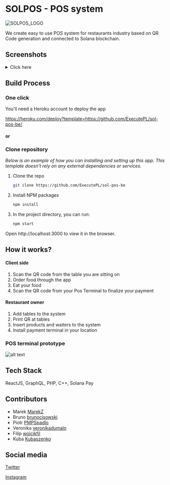 # SOLPOS - POS system
![SOLPOS_LOGO](https://user-images.githubusercontent.com/94838246/184983416-27982fe5-2c02-4c68-b6c6-d34e20b9464a.png)

We create easy to use POS system for 
restaurants industry based on QR Code 
generation and connected to Solana 
blockchain.

## Screenshots

<details>
  <summary>Click here</summary>
  
![Tables](https://user-images.githubusercontent.com/94838246/185071204-8d68041a-ef4d-4eb5-a933-83f6c2cf8d7f.png)
![Tables_1](https://user-images.githubusercontent.com/94838246/185071185-be490b77-888c-4281-9dd1-1c6f60053412.png)
![Products](https://user-images.githubusercontent.com/94838246/185071202-e1fb9ee9-c9cf-4829-86b5-385d77f21356.png)
![Waiters](https://user-images.githubusercontent.com/94838246/185071197-b2155120-1461-4dec-a190-2583c939a20a.png)
![Waiters_1](https://user-images.githubusercontent.com/94838246/185071200-55bc0408-9ef5-4ea6-a9d0-57af857c66f6.png)
![Transactions](https://user-images.githubusercontent.com/94838246/185071194-b33c3576-2ff1-4940-a893-5b468eb32ea6.png)

</details>

## Build Process

### One click

You'll need a Heroku account to deploy the app

https://heroku.com/deploy?template=https://github.com/ExecutePL/sol-pos-be/

#### or

### Clone repository
_Below is an example of how you can installing and setting up this app. This template doesn't rely on any external dependencies or services._

1. Clone the repo
   ```sh
   git clone https://github.com/ExecutePL/sol-pos-be
   ```
2. Install NPM packages
   ```sh
   npm install
   ```
3. In the project directory, you can run:
   ```js
   npm start
   ```
Open http://localhost:3000 to view it in the browser.

## How it works?

#### Client side

1. Scan the QR code from the table you are sitting on
2. Order food through the app
3. Eat your food
4. Scan the QR code from your Pos Terminal to finalize your payment

#### Restaurant owner

1. Add tables to the system
2. Print QR at tables
3. Insert products and waiters to the  system
4. Install payment terminal in your location

### POS terminal prototype
![alt text](https://user-images.githubusercontent.com/94838246/184988472-a0417265-3a27-4be8-ab1c-2f33b2f0f07c.png)

## Tech Stack

ReactJS, GraphQL, PHP, C++, Solana Pay

## Contributors

- Marek [MarekZ](https://github.com/katakumby)
- Bruno [brunocisowski](https://github.com/brunocisowski)
- Piotr [PMPSpadlo](https://github.com/PMPSpadlo)
- Veronika [veronikadumalo](https://github.com/veronikadumalo)
- Filip [wojcikfil](https://github.com/wojcikfil)
- Kuba [Kubaszenko](https://github.com/Kubaszenko)

## Social media

[Twitter](https://twitter.com/real_solpos)

[Instagram](https://www.instagram.com/real_solpos/)
